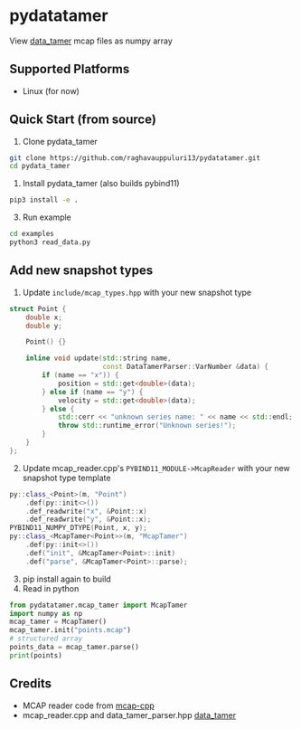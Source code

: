 # pydatatamer

View [data_tamer](https://github.com/PickNikRobotics/data_tamer/tree/main) mcap files as numpy array

## Supported Platforms
- Linux (for now)

## Quick Start (from source)

1. Clone pydata_tamer

```bash
git clone https://github.com/raghavauppuluri13/pydatatamer.git
cd pydata_tamer
```

1. Install pydata_tamer (also builds pybind11)
```bash
pip3 install -e .
```

3. Run example

```bash
cd examples
python3 read_data.py
```

## Add new snapshot types

1. Update `include/mcap_types.hpp` with your new snapshot type

```cpp
struct Point {
    double x;
    double y;

    Point() {}

    inline void update(std::string name,
                       const DataTamerParser::VarNumber &data) {
        if (name == "x")) {
            position = std::get<double>(data);
        } else if (name == "y") {
            velocity = std::get<double>(data);
        } else {
            std::cerr << "unknown series name: " << name << std::endl;
            throw std::runtime_error("Unknown series!");
        }
    }
};
```

2. Update mcap_reader.cpp's `PYBIND11_MODULE->McapReader` with your new snapshot type template

```cpp
py::class_<Point>(m, "Point")
    .def(py::init<>())
    .def_readwrite("x", &Point::x)
    .def_readwrite("y", &Point::x);
PYBIND11_NUMPY_DTYPE(Point, x, y);
py::class_<McapTamer<Point>>(m, "McapTamer")
    .def(py::init<>())
    .def("init", &McapTamer<Point>::init)
    .def("parse", &McapTamer<Point>::parse);
```
3. pip install again to build
4. Read in python
```python
from pydatatamer.mcap_tamer import McapTamer
import numpy as np
mcap_tamer = McapTamer()
mcap_tamer.init("points.mcap")
# structured array
points_data = mcap_tamer.parse()
print(points)
```

## Credits
- MCAP reader code from [mcap-cpp](https://github.com/foxglove/mcap/tree/main/cpp/mcap/include/mcap)
- mcap_reader.cpp and data_tamer_parser.hpp  [data_tamer](https://github.com/PickNikRobotics/data_tamer/tree/main)
